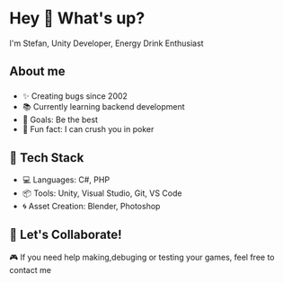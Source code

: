 <h1 align="left">Hey 👋 What's up?</h1>
<p align="left">I'm Stefan, Unity Developer, Energy Drink Enthusiast  </p>
<h2 align="left">About me</h2>

###

<ul>
<li align="left">✨ Creating bugs since 2002</li>
<li align="left">📚 Currently learning backend development</li>
<li align="left">🎯 Goals: Be the best</li>
<li align="left">🎲 Fun fact: I can crush you in poker</li>
</ul>

###

<h2 align="left">🔧 Tech Stack</h2>
<ul>
<li align="left">💻 Languages: C#, PHP</li>
<li align="left">📦 Tools: Unity, Visual Studio, Git, VS Code</li>
<li align="left">🌀 Asset Creation: Blender, Photoshop</li>
</ul>

<h2 align="left">🤝 Let's Collaborate!</h2>
<p align="left">🎮 If you need help making,debuging or testing your games, feel free to contact me</p>
